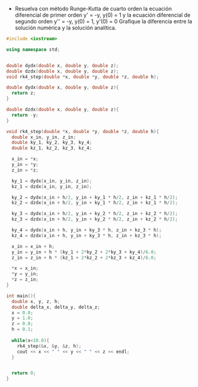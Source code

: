 * Resuelva con método Runge-Kutta de cuarto orden la ecuación
  diferencial de primer orden 
  y' = -y, y(0) = 1
  y la ecuación diferencial de segundo orden
  y'' = -y, y(0) = 1, y'(0) = 0
  Grafique la diferencia entre la solución numérica y la solución
  analítica.

```C++
#include <iostream>

using namespace std;


double dydx(double x, double y, double z);
double dzdx(double x, double y, double z);
void rk4_step(double *x, double *y, double *z, double h);

double dydx(double x, double y, double z){
  return z;
}

double dzdx(double x, double y, double z){
  return -y;
}

void rk4_step(double *x, double *y, double *z, double h){
  double x_in, y_in, z_in;
  double ky_1, ky_2, ky_3, ky_4;
  double kz_1, kz_2, kz_3, kz_4;

  x_in = *x;
  y_in = *y;
  z_in = *z;

  ky_1 = dydx(x_in, y_in, z_in);
  kz_1 = dzdx(x_in, y_in, z_in);

  ky_2 = dydx(x_in + h/2, y_in + ky_1 * h/2, z_in + kz_1 * h/2);
  kz_2 = dzdx(x_in + h/2, y_in + ky_1 * h/2, z_in + kz_1 * h/2);

  ky_3 = dydx(x_in + h/2, y_in + ky_2 * h/2, z_in + kz_2 * h/2);
  kz_3 = dzdx(x_in + h/2, y_in + ky_2 * h/2, z_in + kz_2 * h/2);

  ky_4 = dydx(x_in + h, y_in + ky_3 * h, z_in + kz_3 * h);
  kz_4 = dzdx(x_in + h, y_in + ky_3 * h, z_in + kz_3 * h);

  x_in = x_in + h;
  y_in = y_in + h * (ky_1 + 2*ky_2 + 2*ky_3 + ky_4)/6.0;
  z_in = z_in + h * (kz_1 + 2*kz_2 + 2*kz_3 + kz_4)/6.0;

  *x = x_in;
  *y = y_in;
  *z = z_in;
}

int main(){
  double x, y, z, h;
  double delta_x, delta_y, delta_z;
  x = 0.0;
  y = 1.0;
  z = 0.0;
  h = 0.1;
  
  while(x<10.0){
    rk4_step(&x, &y, &z, h);
    cout << x << " " << y << " " << z << endl;
  }


  return 0;
}

```



